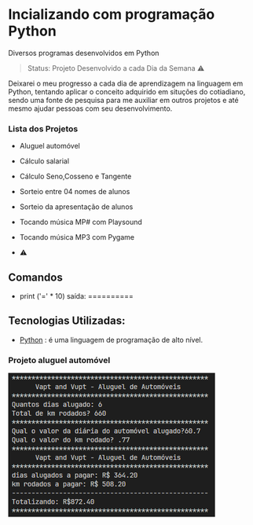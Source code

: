 # Incializando com programação Python
Diversos programas desenvolvidos em Python

>Status: Projeto Desenvolvido a cada Dia da Semana ⚠️

Deixarei o meu progresso a cada dia de aprendizagem na linguagem em Python, tentando aplicar o conceito adquirido em situções do cotiadiano, sendo uma fonte de pesquisa para me auxiliar em outros projetos e até mesmo ajudar pessoas com seu desenvolvimento. 

### Lista dos Projetos
* Aluguel automóvel
* Cálculo salarial
* Cálculo Seno,Cosseno e Tangente
* Sorteio entre 04 nomes de alunos
* Sorteio da apresentação de alunos
* Tocando música MP# com Playsound
* Tocando música MP3 com Pygame

*  ⚠️
## Comandos 

* print ('=' * 10)
saída: ==========

## Tecnologias Utilizadas:
* [Python](https://docs.python.org/pt-br/3/tutorial/index.html) : é uma linguagem de programação de alto nível.

### Projeto aluguel automóvel
![Aluguel Automóvel](/img/aluguelautomovel.PNG)
